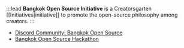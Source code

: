 :::lead
**Bangkok Open Source Initiative** is a Creatorsgarten [[Initiatives|initiative]] to promote the open-source philosophy among creators.
:::

- [Discord Community: Bangkok Open Source](https://grtn.org/bkkoss-discord)
- [Bangkok Open Source Hackathon](https://grtn.org/e/bangkok)